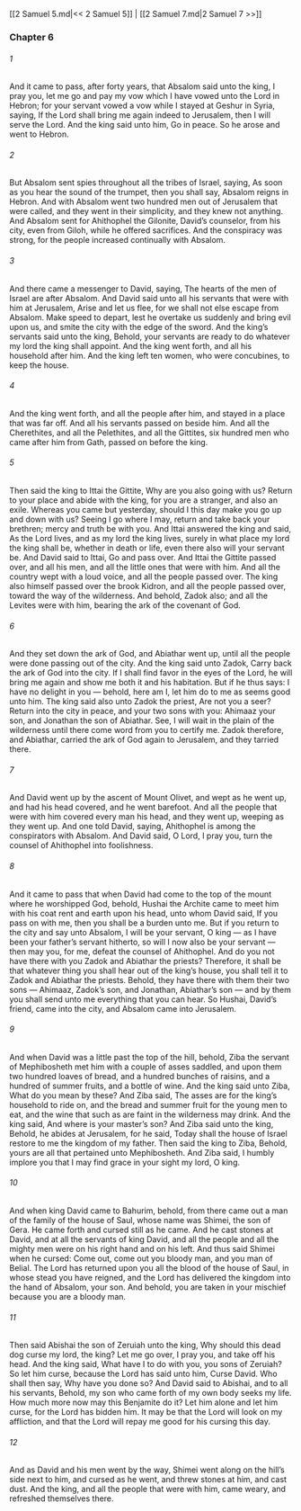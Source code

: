 [[2 Samuel 5.md|<< 2 Samuel 5]]  |  [[2 Samuel 7.md|2 Samuel 7 >>]]

### Chapter 6
###### 1
And it came to pass, after forty years, that Absalom said unto the king, I pray you, let me go and pay my vow which I have vowed unto the Lord in Hebron; for your servant vowed a vow while I stayed at Geshur in Syria, saying, If the Lord shall bring me again indeed to Jerusalem, then I will serve the Lord. And the king said unto him, Go in peace. So he arose and went to Hebron.

###### 2
But Absalom sent spies throughout all the tribes of Israel, saying, As soon as you hear the sound of the trumpet, then you shall say, Absalom reigns in Hebron. And with Absalom went two hundred men out of Jerusalem that were called, and they went in their simplicity, and they knew not anything. And Absalom sent for Ahithophel the Gilonite, David’s counselor, from his city, even from Giloh, while he offered sacrifices. And the conspiracy was strong, for the people increased continually with Absalom.

###### 3
And there came a messenger to David, saying, The hearts of the men of Israel are after Absalom. And David said unto all his servants that were with him at Jerusalem, Arise and let us flee, for we shall not else escape from Absalom. Make speed to depart, lest he overtake us suddenly and bring evil upon us, and smite the city with the edge of the sword. And the king’s servants said unto the king, Behold, your servants are ready to do whatever my lord the king shall appoint. And the king went forth, and all his household after him. And the king left ten women, who were concubines, to keep the house.

###### 4
And the king went forth, and all the people after him, and stayed in a place that was far off. And all his servants passed on beside him. And all the Cherethites, and all the Pelethites, and all the Gittites, six hundred men who came after him from Gath, passed on before the king.

###### 5
Then said the king to Ittai the Gittite, Why are you also going with us? Return to your place and abide with the king, for you are a stranger, and also an exile. Whereas you came but yesterday, should I this day make you go up and down with us? Seeing I go where I may, return and take back your brethren; mercy and truth be with you. And Ittai answered the king and said, As the Lord lives, and as my lord the king lives, surely in what place my lord the king shall be, whether in death or life, even there also will your servant be. And David said to Ittai, Go and pass over. And Ittai the Gittite passed over, and all his men, and all the little ones that were with him. And all the country wept with a loud voice, and all the people passed over. The king also himself passed over the brook Kidron, and all the people passed over, toward the way of the wilderness. And behold, Zadok also; and all the Levites were with him, bearing the ark of the covenant of God.

###### 6
And they set down the ark of God, and Abiathar went up, until all the people were done passing out of the city. And the king said unto Zadok, Carry back the ark of God into the city. If I shall find favor in the eyes of the Lord, he will bring me again and show me both it and his habitation. But if he thus says: I have no delight in you — behold, here am I, let him do to me as seems good unto him. The king said also unto Zadok the priest, Are not you a seer? Return into the city in peace, and your two sons with you: Ahimaaz your son, and Jonathan the son of Abiathar. See, I will wait in the plain of the wilderness until there come word from you to certify me. Zadok therefore, and Abiathar, carried the ark of God again to Jerusalem, and they tarried there.

###### 7
And David went up by the ascent of Mount Olivet, and wept as he went up, and had his head covered, and he went barefoot. And all the people that were with him covered every man his head, and they went up, weeping as they went up. And one told David, saying, Ahithophel is among the conspirators with Absalom. And David said, O Lord, I pray you, turn the counsel of Ahithophel into foolishness.

###### 8
And it came to pass that when David had come to the top of the mount where he worshipped God, behold, Hushai the Archite came to meet him with his coat rent and earth upon his head, unto whom David said, If you pass on with me, then you shall be a burden unto me. But if you return to the city and say unto Absalom, I will be your servant, O king — as I have been your father’s servant hitherto, so will I now also be your servant — then may you, for me, defeat the counsel of Ahithophel. And do you not have there with you Zadok and Abiathar the priests? Therefore, it shall be that whatever thing you shall hear out of the king’s house, you shall tell it to Zadok and Abiathar the priests. Behold, they have there with them their two sons — Ahimaaz, Zadok’s son, and Jonathan, Abiathar’s son — and by them you shall send unto me everything that you can hear. So Hushai, David’s friend, came into the city, and Absalom came into Jerusalem.

###### 9
And when David was a little past the top of the hill, behold, Ziba the servant of Mephibosheth met him with a couple of asses saddled, and upon them two hundred loaves of bread, and a hundred bunches of raisins, and a hundred of summer fruits, and a bottle of wine. And the king said unto Ziba, What do you mean by these? And Ziba said, The asses are for the king’s household to ride on, and the bread and summer fruit for the young men to eat, and the wine that such as are faint in the wilderness may drink. And the king said, And where is your master’s son? And Ziba said unto the king, Behold, he abides at Jerusalem, for he said, Today shall the house of Israel restore to me the kingdom of my father. Then said the king to Ziba, Behold, yours are all that pertained unto Mephibosheth. And Ziba said, I humbly implore you that I may find grace in your sight my lord, O king.

###### 10
And when king David came to Bahurim, behold, from there came out a man of the family of the house of Saul, whose name was Shimei, the son of Gera. He came forth and cursed still as he came. And he cast stones at David, and at all the servants of king David, and all the people and all the mighty men were on his right hand and on his left. And thus said Shimei when he cursed: Come out, come out you bloody man, and you man of Belial. The Lord has returned upon you all the blood of the house of Saul, in whose stead you have reigned, and the Lord has delivered the kingdom into the hand of Absalom, your son. And behold, you are taken in your mischief because you are a bloody man.

###### 11
Then said Abishai the son of Zeruiah unto the king, Why should this dead dog curse my lord, the king? Let me go over, I pray you, and take off his head. And the king said, What have I to do with you, you sons of Zeruiah? So let him curse, because the Lord has said unto him, Curse David. Who shall then say, Why have you done so? And David said to Abishai, and to all his servants, Behold, my son who came forth of my own body seeks my life. How much more now may this Benjamite do it? Let him alone and let him curse, for the Lord has bidden him. It may be that the Lord will look on my affliction, and that the Lord will repay me good for his cursing this day.

###### 12
And as David and his men went by the way, Shimei went along on the hill’s side next to him, and cursed as he went, and threw stones at him, and cast dust. And the king, and all the people that were with him, came weary, and refreshed themselves there.